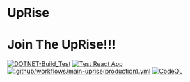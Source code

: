 # UpRise

# Join The UpRise!!!

[![DOTNET-Build_Test](https://github.com/taevinbellamy88/UpRise/actions/workflows/build-validation.yml/badge.svg)](https://github.com/taevinbellamy88/UpRise/actions/workflows/build-validation.yml)
[![Test React App](https://github.com/taevinbellamy88/UpRise/actions/workflows/react-validation.yml/badge.svg)](https://github.com/taevinbellamy88/UpRise/actions/workflows/react-validation.yml)
[![.github/workflows/main-uprise(production).yml](<https://github.com/taevinbellamy88/UpRise/actions/workflows/main-uprise(production).yml/badge.svg>)](<https://github.com/taevinbellamy88/UpRise/actions/workflows/main-uprise(production).yml>)
[![CodeQL](https://github.com/taevinbellamy88/UpRise/actions/workflows/codeql.yml/badge.svg?branch=main)](https://github.com/taevinbellamy88/UpRise/actions/workflows/codeql.yml)
